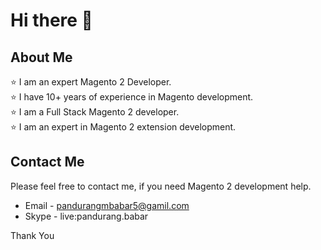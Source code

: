# Hi there 👋

## About Me
⭐️ I am an expert Magento 2 Developer.<br>
⭐️ I have 10+ years of experience in Magento development.<br>
⭐️ I am a Full Stack Magento 2 developer.<br>
⭐️ I am an expert in Magento 2 extension development.<br>


## Contact Me
Please feel free to contact me, if you need Magento 2 development help.

* Email - pandurangmbabar5@gamil.com
* Skype - live:pandurang.babar

Thank You
